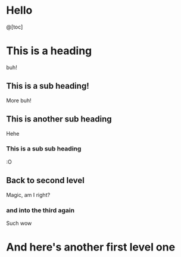 # Hello

@[toc]

# This is a heading

buh!

## This is a sub heading!

More buh!

## This is another sub heading

Hehe

### This is a sub sub heading

:O

## Back to second level

Magic, am I right?

### and into the third again

Such wow

# And here's another first level one
